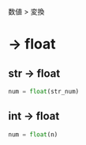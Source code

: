 数値 > 変換
# → float
## str → float
```python
num = float(str_num)
```

## int → float
```python
num = float(n)
```
